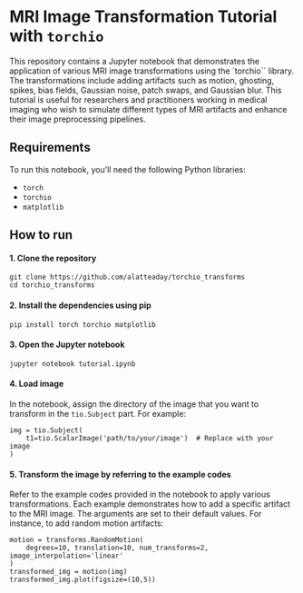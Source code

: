 # MRI Image Transformation Tutorial with `torchio`

This repository contains a Jupyter notebook that demonstrates the application of various MRI image transformations using the `torchio`` library. 
The transformations include adding artifacts such as motion, ghosting, spikes, bias fields, Gaussian noise, patch swaps, and Gaussian blur. 
This tutorial is useful for researchers and practitioners working in medical imaging who wish to simulate different types of MRI artifacts and enhance their image preprocessing pipelines.

## Requirements

To run this notebook, you'll need the following Python libraries:
* `torch`
* `torchio`
* `matplotlib`

## How to run

#### 1. Clone the repository
```
git clone https://github.com/alatteaday/torchio_transforms
cd torchio_transforms
```

#### 2. Install the dependencies using pip
```
pip install torch torchio matplotlib
```

#### 3. Open the Jupyter notebook
```
jupyter notebook tutorial.ipynb
```

#### 4. Load image
In the notebook, assign the directory of the image that you want to transform in the `tio.Subject` part. For example:
```
img = tio.Subject(
    t1=tio.ScalarImage('path/to/your/image')  # Replace with your image
)
``` 

#### 5. Transform the image by referring to the example codes
Refer to the example codes provided in the notebook to apply various transformations. 
Each example demonstrates how to add a specific artifact to the MRI image. 
The arguments are set to their default values.
For instance, to add random motion artifacts:
```
motion = transforms.RandomMotion(
    degrees=10, translation=10, num_transforms=2, image_interpolation='linear'
)
transformed_img = motion(img)
transformed_img.plot(figsize=(10,5))
```
